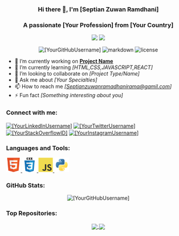 <h3 align="center">Hi there 👋, I'm [Septian Zuwan Ramdhani]</h3>
<h3 align="center">A passionate [Your Profession] from [Your Country]</h3>

<p align="center">
  <a href="https://github.com/[YourGitHubUsername]/"><img src="https://img.shields.io/github/followers/[YourGitHubUsername]?label=Follow&style=social"></a>
  <a href="https://twitter.com/[YourTwitterUsername]"><img src="https://img.shields.io/twitter/follow/[YourTwitterUsername]?label=Follow&style=social"></a>
</p>

<p align="center">
  <img src="https://komarev.com/ghpvc/?username=[YourGitHubUsername]&label=Profile%20views&color=0e75b6&style=flat" alt="[YourGitHubUsername]" /> 
  <img src="https://img.shields.io/badge/Made%20with-Markdown-1f425f.svg" alt="markdown" />
  <img src="https://img.shields.io/github/license/[YourGitHubUsername]/[YourRepository]" alt="license" />
</p>

- 🔭 I’m currently working on **[Project Name](https://github.com/[YourGitHubUsername]/[YourProjectRepo])**
- 🌱 I’m currently learning *[HTML,CSS,JAVASCRIPT,REACT]*
- 👯 I’m looking to collaborate on *[Project Type/Name]*
- 💬 Ask me about *[Your Specialties]*
- 📫 How to reach me *[Septianzuwanramadhanirama@gamil.com]*
- ⚡ Fun fact *[Something interesting about you]*

<h3 align="left">Connect with me:</h3>
<p align="left">
<a href="https://linkedin.com/in/[YourLinkedInUsername]" target="blank"><img align="center" src="https://raw.githubusercontent.com/rahuldkjain/github-profile-readme-generator/master/src/images/icons/Social/linked-in-alt.svg" alt="[YourLinkedInUsername]" height="30" width="40" /></a>
<a href="https://twitter.com/[YourTwitterUsername]" target="blank"><img align="center" src="https://raw.githubusercontent.com/rahuldkjain/github-profile-readme-generator/master/src/images/icons/Social/twitter.svg" alt="[YourTwitterUsername]" height="30" width="40" /></a>
<a href="https://stackoverflow.com/users/[YourStackOverflowID]" target="blank"><img align="center" src="https://raw.githubusercontent.com/rahuldkjain/github-profile-readme-generator/master/src/images/icons/Social/stack-overflow.svg" alt="[YourStackOverflowID]" height="30" width="40" /></a>
<a href="https://instagram.com/[YourInstagramUsername]" target="blank"><img align="center" src="https://raw.githubusercontent.com/rahuldkjain/github-profile-readme-generator/master/src/images/icons/Social/instagram.svg" alt="[YourInstagramUsername]" height="30" width="40" /></a>
</p>

<h3 align="left">Languages and Tools:</h3>
<p align="left">
  <a href="https://www.w3.org/html/" target="_blank"> <img src="https://raw.githubusercontent.com/devicons/devicon/master/icons/html5/html5-original.svg" alt="html5" width="40" height="40"/> </a>
  <a href="https://www.w3schools.com/css/" target="_blank"> <img src="https://raw.githubusercontent.com/devicons/devicon/master/icons/css3/css3-original-wordmark.svg" alt="css3" width="40" height="40"/> </a>
  <a href="https://developer.mozilla.org/en-US/docs/Web/JavaScript" target="_blank"> <img src="https://raw.githubusercontent.com/devicons/devicon/master/icons/javascript/javascript-original.svg" alt="javascript" width="40" height="40"/> </a>
  <a href="https://www.python.org" target="_blank"> <img src="https://raw.githubusercontent.com/devicons/devicon/master/icons/python/python-original.svg" alt="python" width="40" height="40"/> </a>
  <!-- Add more icons based on the tools and languages you use -->
</p>

<h3 align="left">GitHub Stats:</h3>
<p align="center">
  <img src="https://github-readme-stats.vercel.app/api?username=[YourGitHubUsername]&show_icons=true&locale=en" alt="[YourGitHubUsername]" />
</p>

<h3 align="left">Top Repositories:</h3>
<p align="center">
  <a href="https://github.com/[YourGitHubUsername]/[YourProjectRepo]">
    <img align="center" src="https://github-readme-stats.vercel.app/api/pin/?username=[YourGitHubUsername]&repo=[YourProjectRepo]" />
  </a>
  <a href="https://github.com/[YourGitHubUsername]/[AnotherProjectRepo]">
    <img align="center" src="https://github-readme-stats.vercel.app/api/pin/?username=[YourGitHubUsername]&repo=[AnotherProjectRepo]" />
  </a>
</p>
